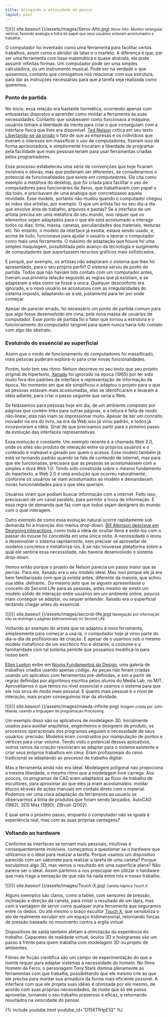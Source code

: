 ```yaml
---
title: Atingindo a velocidade do pensar
layout: post
---
```


![]({{ site.baseurl }}/assets/images/Xerox-Alto.jpg)
<small>Xerox Alto. Monitor retangular vertical, fazendo analogia à folha de papel que seus usuários estavam acostumados a trabalhar.</small>

O computador foi inventado como uma ferramenta para facilitar certos trabalhos, assim como o abridor de latas e o martelo. A diferença é que, por ser uma ferramenta com base matemática e quase abstrata, ela pode assumir infinitas formas. Um computador pode ser uma simples calculadora, ou um instrumento musical. Pode ser na verdade o que quisermos, contanto que consigamos nos relacionar com sua estrutura, para dar as instruções necessárias para que a tarefa seja realizada como queremos.

### Ponto de partida

No início, essa relação era bastante hermética, ocorrendo apenas com entusiastas dispostos a aprender como moldar a ferramenta às suas necessidades. Contanto que soubessem como funcionava a máquina, usuários tinham a liberdade da mente para criar o que conseguiam com a interface física que lhes era disponível. <a href="http://pt.wikipedia.org/wiki/Theodor_Nelson" target="_blank">Ted Nelson</a> critica em seu texto <a href="http://ted.hyperland.com/TQdox/zifty.d9-TQframer.html" target="_blank">Libertando-se da prisão</a> o fato de que as empresas e os indivíduos que tiveram o interesse em massificar o uso de computadores, fizeram isso de forma aprisionadora, e simplismente trocaram a liberdade de programar pela facilidade que mais pessoas teriam para usar ferramentas criadas pelos programadores.

Esse processo estabeleceu uma série de convenções que hoje ficaram invisíveis e óbvias, mas que poderiam ser diferentes, se considerarmos o potencial de funcionalidades que existe em computadores. Ele cita como exemplo a metáfora do desktop, que foi criada para facilitar o uso de computadores para funcionários da Xerox, que trabalhavam com papel o dia todo, e precisavam de uma analogia que concretizasse aquela novidade. Esse modelo, portanto não mudou quando o computador chegou às mãos dos artistas, por exemplo. O que um artista faz no seu dia-a dia que envolve área de trabalho, arquivos e pastas? Se a interface de um artista precisa ser uma metáfora do seu mundo, isso requer que os elementos sejam adaptados para o que ele está acostumado a interagir todos os dias: tinta, massa, canetas, peculiaridades dos materiais, texturas etc. No entanto, o modelo da interface já existia, estava sendo usado, e, acima de tudo, funcionava para ajudar o usuário a operar o computador como mais uma ferramenta. O máximo de adaptação que houve foi uma simples maquiagem, possibilitada pelo avanço da tecnologia e surgimento de computadores que suportassem recursos gráficos mais sofisticados.

E porquê, por exemplo, os artistas não adaptaram o sistema que lhes foi apresentado, para o seu próprio perfil? O sistema serviu de ponto de partida. Todos que não haviam tido contato com um computador antes, tiveram sua primeira relação seguindo as regras que já existiam, e se adaptaram a elas como se fosse a única. Qualquer desconforto era ignorado, e o novo usuário se acostumou com as irregularidades do sistema imposto, adaptando-se a ele, justamente para ter por onde começar.

Apesar de parecer errado, foi necessário um ponto de partida comum para que algo fosse desenvolvido em cima, pela nova massa de usuários de computador. Esse ponto de partida foi o fator que tornou a estrutura e o funcionamento do computador tangível para quem nunca havia tido contato com algo tão abstrato.

### Evoluindo do essencial ao superficial

Assim que o modo de funcionamento de computadores foi massificado, mais pessoas puderam explorá-lo para criar novas funcionalidades.

Porém, tudo tem seu ritmo. Nelson descreve no seu texto que seu projeto original de hipertexto, <a href="http://www.xanadu.com/" target="_blank">Xanadu</a> foi ignorado na época (1965) por ter sido muito fora dos padrões de interface e representação de informação da época. No momento em que ele simplificou e adaptou o projeto para o que as pessoas estavam mais acostumadas, elas se identificaram e levaram a idéia adiante, para criar o passo seguinte que seria a Web.

Se falássemos para pessoas hoje em dia, de um ambiente composto por páginas que contém links para outras páginas, e a leitura é feita de modo não-linear, elas não iriam se impressionar muito. Apesar de ser um conceito inovador na era do livro, na era da Web isso já virou padrão, e todos já incorporaram a idéia. Sinal de que precisamos partir para o próximo passo da evolução das interfaces representativas.

Essa evolução é constante. Um exemplo recente é a chamada Web 2.0, onde os sites são produto de interação entre os próprios usuários e o conteúdo é maleável e gerado por quem o acessa. Esse modelo também já está se tornando padrão quando se fala de conteúdo de internet, mas para que ele funcionasse, precisava que as pessoas se acostumassem com a simples e dura Web 1.0. Tendo sido construída sobre o mesmo fundamento do hipertexto, a Web 2.0 é uma evolução que ocorreu naturalmente, conforme os usuários se viam acostumados ao modelo e demandavam novas funcionalidades para o que eles queriam.

Usuários viram que podiam buscar informação com a internet. Feito isso, precisavam de um canal paralelo, para permitir a troca de informação. É essa regra de demanda que faz com que todos sejam designers do mundo com o qual interagem.

Outro exemplo de como essa evolução natural ocorre rapidamente sob demanda foi a invenção dos menus drop-down. <a href="http://www.designinginteractions.com/interviews/BillAtkinson" target="_blank">Bill Atkinson descreve em Designing Interactions</a>, como toda a idéia de ocultar ítens e exibí-los com o passar do mouse foi concebida em uma única noite. A necessidade o levou a desenvolver o sistema rapidamente, sem precisar se aproveitar de modelos concretos e metaforizá-los. E se não houvesse plataforma sobre a qual ele sentiria essa necessidade, não haveria desenvolvido o sistema drop-down.

Vemos então porque o projeto de Nelson parecia um passo maior que as pernas. Para ele, Xanadu era o seu modelo ideal. Mas isso porque ele já era bem familiarizado com que já existia antes, diferente da maioria, que achou sua idéia .delirante.. Do mesmo jeito que se alguem apresentasse o conceito do Second Life para as pessoas, antes mesmo de existir um modelo sólido de interação entre usuários em um ambiente online, poucos iriam conseguir se adaptar, ou sequer entender. Xanadu era o superficial tentando chegar antes do essencial.

![]({{ site.baseurl }}/assets/images/second-life.jpg)
<small>Navegação por informação não se restringe a páginas bidimensionais no Second Life.</small>

Voltando ao exemplo do artista que se adaptou à nova ferramenta, simplesmente para começar a usá-la, o computador hoje já virou parte do dia-a-dia de profissionais de criação. E apesar de o usarmos sob o mesmo modelo metafórico de um escritório frio e distante, o costume e a familiaridade com tal sistema permite que possamos modificá-lo para nosso bem.

<a href="http://elupton.com/" target="_blank">Ellen Lupton</a> exibe em <a href="http://compare.buscape.com.br/novos-fundamentos-do-design-lupton-ellen-9788575032398.html" target="_blank">Novos Fundamentos do Design</a>, uma galeria de trabalhos criados usando apenas código. As peças não foram criadas usando um aplicativo com ferramentas pré-definidas, e sim a partir de regras definidas por algoritmos escritos pelos alunos do Media Lab, no MIT. Aproveitamos o que temos no nível essencial e usamos o sistema para que ele nos sirva de modo mais pessoal. E quanto mais pessoal é o nível de interação, mais prazer conseguimos tirar da atividade.

![]({{ site.baseurl }}/assets/images/maeda-infinite.png)
<small>Imagem criada por John Maeda, usando a linguagem de programação Processing.</small>

Um exemplo disso são os aplicativos de modelagem 3D. Inicialmente usados para auxiliar arquitetos, engenheiros e designers de produto, os processos operacionais dos programas seguiam a necessidade de seus usuários: precisão. Modelos eram construídos por manipulação de pontos e vértices para criar volume. Tendo visto o potencial desses aplicativos, outros ramos da criação resolveram se adaptar para o sistema existente e criar seus próprios trabalhos em cima. Eram profissionais do ramo tradicional se adaptando ao processo de trabalho digital.

Mas a ferramenta ainda não era ideal. Modelagem poligonal não propociona a mesma liberdade, o mesmo ritmo que a modelagem livre carrega. Aos poucos, os programas de CAD eram adaptados ao fluxo de trabalho de escultores, para aproximar ao que eles já eram acostumados: moldar blocos através de ações manuais em contato direto com o material.  Podemos ver uma clara adaptação da ferramenta ao usuário se observarmos a linha de produtos que foram sendo lançados. AutoCAD (1982), 3DS Max (1990), ZBrush (2002).

E qual seria o próximo passo, enquanto o computador não se iguala à experiência real, mas com as suas próprias vantagens?

### Voltando ao hardware

Conforme as interfaces se tornam mais pessoais, intuitivas e consequentemente invisíveis, começamos a questionar se o hardware que utilizamos é o ideal para realizar a tarefa. Porque usamos um dispositivo parecido com um sabonete para realizar a tarefa de uma caneta? Porque esculpimos algo 3D, mas vemos o resultado em uma superfície plana? Não parece ser o ideal. Assim partimos a nos preocupar em utilizar o hardware que mais traga a sensação de que não há nada entre nós e nosso trabalho.

![]({{ site.baseurl }}/assets/images/Touch-X.jpg)
<small>Caneta háptica Touch X</small>

Alguns exemplos são claros, como a tablet, com sensores de pressão, inclinação e direção da caneta, para imitar o resultado de um lápis, mas com a vantagem de servir como qualquer outra ferramenta que seguramos entre os dedos. Ou até mesmo o braço escultor <a href="https://www.3dsystems.com/haptics-devices/touch-x" target="_blank">Touch X</a>, que sensibiliza o ato de realmente esculpir em um espaço tridimensional, retornando forças de pressão baseado no movimento contra a argila virtual.

Dispositivos de saída também afetam a otimização da experiência do trabalho. Capacetes de realidade virtual, óculos 3D e hologramas são um passo à frente para quem trabalha com modelagem 3D ou projeto de ambientes.

Filmes de ficção científica são um campo de experimentação do que a mente requer para adaptar sistemas à necessidade do homem. No filme Homem de Ferro, o personagem Tony Stark domina plenamente as ferramentas com que trabalha, possibilitando que ele mesmo crie as que ele precisa para montar sua armadura da forma mais eficiente possível. A interface com que ele projeta suas idéias é otimizada por ele mesmo, de acordo com suas próprias necessidades, de modo que só ele possa aproveitar, tornando o seu trabalho prazeroso e eficaz, e retornando resultados na velocidade do pensar.

{% include youtube.html youtube_id="D156TfHpE1Q" %}